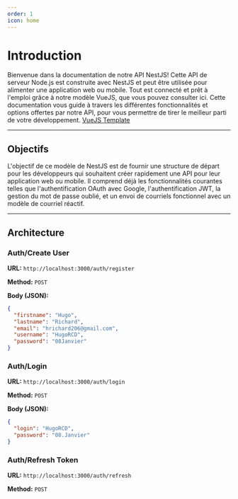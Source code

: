 ```yaml
---
order: 1
icon: home
---
```


# Introduction

Bienvenue dans la documentation de notre API NestJS! Cette API de serveur Node.js est construite avec NestJS et peut être utilisée pour alimenter une application web ou mobile. Tout est connecté et prêt à l'emploi grâce à notre modèle VueJS, que vous pouvez consulter ici. Cette documentation vous guide à travers les différentes fonctionnalités et options offertes par notre API, pour vous permettre de tirer le meilleur parti de votre développement. [VueJS Template](https://github.com/HugoRCD/vuejs-boilerplate)

---
## Objectifs
L'objectif de ce modèle de NestJS est de fournir une structure de départ pour les développeurs qui souhaitent créer rapidement une API pour leur application web ou mobile. Il comprend déjà les fonctionnalités courantes telles que l'authentification OAuth avec Google, l'authentification JWT, la gestion du mot de passe oublié, et un envoi de courriels fonctionnel avec un modèle de courriel réactif.

---
## Architecture

### Auth/Create User

**URL:** `http://localhost:3000/auth/register`

**Method:** `POST`

**Body (JSON):**

```json
{
  "firstname": "Hugo",
  "lastname": "Richard",
  "email": "hrichard206@gmail.com",
  "username": "HugoRCD",
  "password": "08Janvier"
}
```


### Auth/Login

**URL:** `http://localhost:3000/auth/login`

**Method:** `POST`

**Body (JSON):**

```json
{
  "login": "HugoRCD",
  "password": "08.Janvier"
}
```


### Auth/Refresh Token

**URL:** `http://localhost:3000/auth/refresh`

**Method:** `POST`

